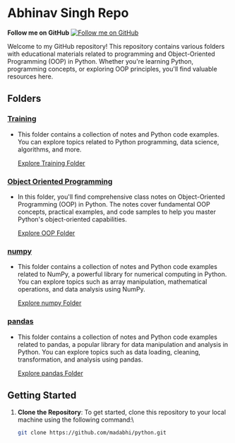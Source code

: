 # Abhinav Singh Repo 
**Follow me on GitHub** 
[![Follow me on GitHub](https://img.shields.io/github/followers/madabhi?style=social)](https://github.com/madabhi)


Welcome to my GitHub repository! This repository contains various folders with educational materials related to programming and Object-Oriented Programming (OOP) in Python. Whether you're learning Python, programming concepts, or exploring OOP principles, you'll find valuable resources here.

## Folders

### [Training](Training/)
- This folder contains a collection of notes and Python code examples. You can explore topics related to Python programming, data science, algorithms, and more. 

   [Explore Training Folder](Training/)

### [Object Oriented Programming](Object%20Oriented%20Programming/)
- In this folder, you'll find comprehensive class notes on Object-Oriented Programming (OOP) in Python. The notes cover fundamental OOP concepts, practical examples, and code samples to help you master Python's object-oriented capabilities.

   [Explore OOP Folder](Object%20Oriented%20Programming/)
  
### [numpy](Pattern%20Module/numpy/)
- This folder contains a collection of notes and Python code examples related to NumPy, a powerful library for numerical computing in Python. You can explore topics such as array manipulation, mathematical operations, and data analysis using NumPy.

   [Explore numpy Folder](Pattern%20Module/numpy/)


### [pandas](Pattern%20Module/pandas/)
- This folder contains a collection of notes and Python code examples related to pandas, a popular library for data manipulation and analysis in Python. You can explore topics such as data loading, cleaning, transformation, and analysis using pandas.

   [Explore pandas Folder](Pattern%20Module/pandas/)


## Getting Started

1. **Clone the Repository**: To get started, clone this repository to your local machine using the following command:\
   
   ```bash
   git clone https://github.com/madabhi/python.git
   ```
</body>
